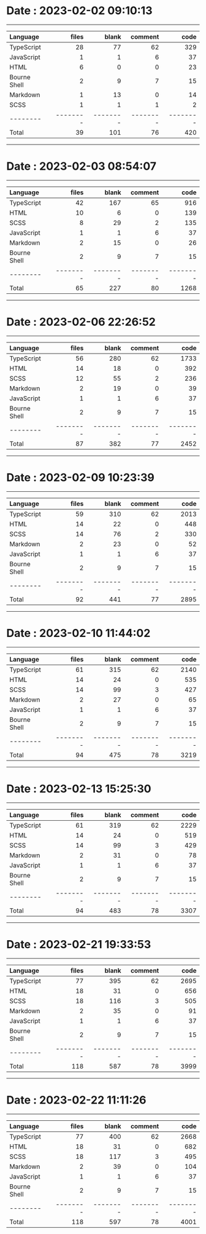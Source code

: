 # Date : 2023-02-02 09:10:13

---

| Language     |    files |    blank |  comment |     code |
|:-------------|---------:|---------:|---------:|---------:|
| TypeScript   |       28 |       77 |       62 |      329 |
| JavaScript   |        1 |        1 |        6 |       37 |
| HTML         |        6 |        0 |        0 |       23 |
| Bourne Shell |        2 |        9 |        7 |       15 |
| Markdown     |        1 |       13 |        0 |       14 |
| SCSS         |        1 |        1 |        1 |        2 |
| --------     | -------- | -------- | -------- | -------- |
| Total        |       39 |      101 |       76 |      420 |

---

# Date : 2023-02-03 08:54:07

---

| Language     |    files |    blank |  comment |     code |
|:-------------|---------:|---------:|---------:|---------:|
| TypeScript   |       42 |      167 |       65 |      916 |
| HTML         |       10 |        6 |        0 |      139 |
| SCSS         |        8 |       29 |        2 |      135 |
| JavaScript   |        1 |        1 |        6 |       37 |
| Markdown     |        2 |       15 |        0 |       26 |
| Bourne Shell |        2 |        9 |        7 |       15 |
| --------     | -------- | -------- | -------- | -------- |
| Total        |       65 |      227 |       80 |     1268 |

---

# Date : 2023-02-06 22:26:52

---

| Language     |    files |    blank |  comment |     code |
|:-------------|---------:|---------:|---------:|---------:|
| TypeScript   |       56 |      280 |       62 |     1733 |
| HTML         |       14 |       18 |        0 |      392 |
| SCSS         |       12 |       55 |        2 |      236 |
| Markdown     |        2 |       19 |        0 |       39 |
| JavaScript   |        1 |        1 |        6 |       37 |
| Bourne Shell |        2 |        9 |        7 |       15 |
| --------     | -------- | -------- | -------- | -------- |
| Total        |       87 |      382 |       77 |     2452 |

---

# Date : 2023-02-09 10:23:39

---

| Language     |    files |    blank |  comment |     code |
|:-------------|---------:|---------:|---------:|---------:|
| TypeScript   |       59 |      310 |       62 |     2013 |
| HTML         |       14 |       22 |        0 |      448 |
| SCSS         |       14 |       76 |        2 |      330 |
| Markdown     |        2 |       23 |        0 |       52 |
| JavaScript   |        1 |        1 |        6 |       37 |
| Bourne Shell |        2 |        9 |        7 |       15 |
| --------     | -------- | -------- | -------- | -------- |
| Total        |       92 |      441 |       77 |     2895 |

---

# Date : 2023-02-10 11:44:02

---

| Language     |    files |    blank |  comment |     code |
|:-------------|---------:|---------:|---------:|---------:|
| TypeScript   |       61 |      315 |       62 |     2140 |
| HTML         |       14 |       24 |        0 |      535 |
| SCSS         |       14 |       99 |        3 |      427 |
| Markdown     |        2 |       27 |        0 |       65 |
| JavaScript   |        1 |        1 |        6 |       37 |
| Bourne Shell |        2 |        9 |        7 |       15 |
| --------     | -------- | -------- | -------- | -------- |
| Total        |       94 |      475 |       78 |     3219 |

---

# Date : 2023-02-13 15:25:30

---

| Language     |    files |    blank |  comment |     code |
|:-------------|---------:|---------:|---------:|---------:|
| TypeScript   |       61 |      319 |       62 |     2229 |
| HTML         |       14 |       24 |        0 |      519 |
| SCSS         |       14 |       99 |        3 |      429 |
| Markdown     |        2 |       31 |        0 |       78 |
| JavaScript   |        1 |        1 |        6 |       37 |
| Bourne Shell |        2 |        9 |        7 |       15 |
| --------     | -------- | -------- | -------- | -------- |
| Total        |       94 |      483 |       78 |     3307 |

---

# Date : 2023-02-21 19:33:53

---

| Language     |    files |    blank |  comment |     code |
|:-------------|---------:|---------:|---------:|---------:|
| TypeScript   |       77 |      395 |       62 |     2695 |
| HTML         |       18 |       31 |        0 |      656 |
| SCSS         |       18 |      116 |        3 |      505 |
| Markdown     |        2 |       35 |        0 |       91 |
| JavaScript   |        1 |        1 |        6 |       37 |
| Bourne Shell |        2 |        9 |        7 |       15 |
| --------     | -------- | -------- | -------- | -------- |
| Total        |      118 |      587 |       78 |     3999 |

---

# Date : 2023-02-22 11:11:26

---

| Language     |    files |    blank |  comment |     code |
|:-------------|---------:|---------:|---------:|---------:|
| TypeScript   |       77 |      400 |       62 |     2668 |
| HTML         |       18 |       31 |        0 |      682 |
| SCSS         |       18 |      117 |        3 |      495 |
| Markdown     |        2 |       39 |        0 |      104 |
| JavaScript   |        1 |        1 |        6 |       37 |
| Bourne Shell |        2 |        9 |        7 |       15 |
| --------     | -------- | -------- | -------- | -------- |
| Total        |      118 |      597 |       78 |     4001 |
